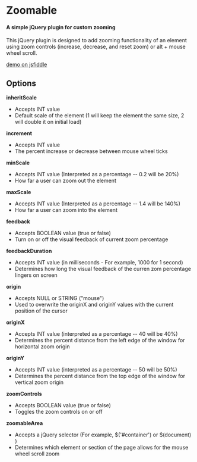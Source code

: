# Zoomable
#### A simple jQuery plugin for custom zooming
This jQuery plugin is designed to add zooming functionality of an element using zoom controls (increase, decrease, and reset zoom) or alt + mouse wheel scroll.

<a href="https://jsfiddle.net/FeelsLike1929/81okd956/">demo on jsfiddle</a>

## Options
**inheritScale**
* Accepts INT value
* Default scale of the element (1 will keep the element the same size, 2 will double it on initial load)

**increment**
* Accepts INT value
* The percent increase or decrease between mouse wheel ticks

**minScale**
* Accepts INT value (Interpreted as a percentage -- 0.2 will be 20%) 
* How far a user can zoom out the element

**maxScale**
* Accepts INT value (Interpreted as a percentage -- 1.4 will be 140%) 
* How far a user can zoom into the element

**feedback**
* Accepts BOOLEAN value (true or false)
* Turn on or off the visual feedback of current zoom percentage

**feedbackDuration**
* Accepts INT value (in milliseconds - For example, 1000 for 1 second)
* Determines how long the visual feedback of the curren zom percentage lingers on screen

**origin**
* Accepts NULL or STRING ("mouse")
* Used to overwrite the originX and originY values with the current position of the cursor

**originX**
* Accepts INT value (interpreted as a percentage -- 40 will be 40%) 
* Determines the percent distance from the left edge of the window for horizontal zoom origin 

**originY**
* Accepts INT value (interpreted as a percentage -- 50 will be 50%) 
* Determines the percent distance from the top edge of the window for vertical zoom origin 

**zoomControls**
* Accepts BOOLEAN value (true or false)
* Toggles the zoom controls on or off

**zoomableArea**
* Accepts a jQuery selector (For example,  $('#container') or $(document) )
* Determines which element or section of the page allows for the mouse wheel scroll zoom
